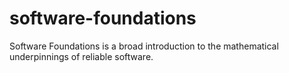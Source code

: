 # software-foundations
Software Foundations is a broad introduction to the mathematical underpinnings of reliable software.
